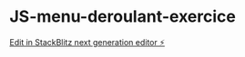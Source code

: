 # JS-menu-deroulant-exercice

[Edit in StackBlitz next generation editor ⚡️](https://stackblitz.com/~/github.com/Natacha04/JS-menu-deroulant-exercice)